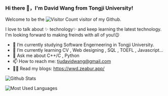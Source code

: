 ### Hi there 👋，I'm David Wang from Tongji University!
Welcome to be the ![Visitor Count](https://profile-counter.glitch.me/all-smile/count.svg) visitor of my Github.

<!--
**tjuDavidWang/tjuDavidWang** is a ✨ _special_ ✨ repository because its `README.md` (this file) appears on your GitHub profile.

Here are some ideas to get you started:

- 🔭 I’m currently working on ...
- 🌱 I’m currently learning ...
- 👯 I’m looking to collaborate on ...
- 🤔 I’m looking for help with ...
- 💬 Ask me about ...
- 📫 How to reach me: ...
- 😄 Pronouns: ...
- ⚡ Fun fact: ...
-->
I love to talk about ✨ technology✨ and keep learning the latest technology.     
I'm looking forward to making freinds with all of you!😉   

- 🔭 I’m currently studying Software Engerneering in Tongji University.
- 🌱 I’m currently learning CV , Web designing , SQL , TOEFL , Javascript...
- 💬 Ask me about C++/C , Python 
- 📫 How to reach me: tjudavidwang@gmail.com
- 🧑‍💻 Read my blogs: https://wwd.zeabur.app/

![Github Stats](https://github-readme-stats.vercel.app/api?username=tjuDavidWang&show_icons=true&theme=tokyonight&count_private=true)


![Most Used Languages](https://github-readme-stats.vercel.app/api/top-langs/?username=tjuDavidWang&theme=tokyonight&layout=compact)
